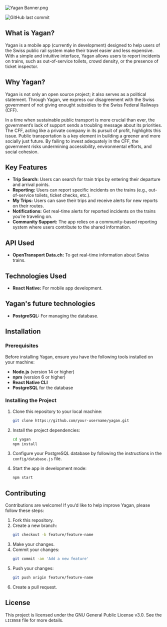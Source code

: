 ![Yagan Banner.png](images/Yagan%20Banner.png)

![GitHub last commit](https://img.shields.io/github/last-commit/Yagan-Organization/Yagan?display_timestamp=author&style=plastic)

## What is Yagan?

Yagan is a mobile app (currently in development) designed to help users of the Swiss public rail system make their travel easier and less expensive. With a simple and intuitive interface, Yagan allows users to report incidents on trains, such as out-of-service toilets, crowd density, or the presence of ticket inspector.

## Why Yagan?

Yagan is not only an open source project; it also serves as a political statement. Through Yagan, we express our disagreement with the Swiss government of not giving enought subsidies to the Swiss Federal Railways (CFF).

In a time when sustainable public transport is more crucial than ever, the government’s lack of support sends a troubling message about its priorities. The CFF, acting like a private company in its pursuit of profit, highlights this issue. Public transportation is a key element in building a greener and more socially just future. By failing to invest adequately in the CFF, the government risks undermining accessibility, environmental efforts, and social cohesion.


## Key Features
- **Trip Search:** Users can search for train trips by entering their departure and arrival points.
- **Reporting:** Users can report specific incidents on the trains (e.g., out-of-service toilets, ticket checks, etc.).
- **My Trips:** Users can save their trips and receive alerts for new reports on their routes.
- **Notifications:** Get real-time alerts for reported incidents on the trains you’re traveling on.
- **Community Support:** The app relies on a community-based reporting system where users contribute to the shared information.

## API Used
- **OpenTransport Data.ch:** To get real-time information about Swiss trains.

## Technologies Used
- **React Native:** For mobile app development.

## Yagan's future technologies
- **PostgreSQL:** For managing the database.



## Installation

### Prerequisites

Before installing Yagan, ensure you have the following tools installed on your machine:
- **Node.js** (version 14 or higher)
- **npm** (version 6 or higher)
- **React Native CLI**
- **PostgreSQL** for the database

### Installing the Project

1. Clone this repository to your local machine:
   ```bash
   git clone https://github.com/your-username/yagan.git
   ```

2. Install the project dependencies:
   ```bash
   cd yagan
   npm install
   ```

3. Configure your PostgreSQL database by following the instructions in the `config/database.js` file.

4. Start the app in development mode:
   ```bash
   npm start
   ```

## Contributing

Contributions are welcome! If you’d like to help improve Yagan, please follow these steps:

1. Fork this repository.
2. Create a new branch:
   ```bash
   git checkout -b feature/feature-name
   ```
3. Make your changes.
4. Commit your changes:
   ```bash
   git commit -am 'Add a new feature'
   ```
5. Push your changes:
   ```bash
   git push origin feature/feature-name
   ```
6. Create a pull request.

## License

This project is licensed under the GNU General Public License v3.0. See the `LICENSE` file for more details.
